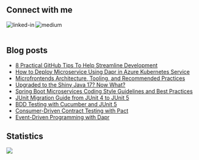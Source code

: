 
## Connect with me
[<img align="left" alt="linked-in" src="https://img.shields.io/badge/linkedin-%230077B5.svg?&style=for-the-badge&logo=linkedin&logoColor=white" />](https://www.linkedin.com/in/wenqi-glantz-b5448a5a/)
[<img align="left" alt="medium" src="https://img.shields.io/badge/medium-%2312100E.svg?&style=for-the-badge&logo=medium&logoColor=white" />](https://medium.com/@wenqiglantz)
<br>
<br>
## Blog posts
<!-- BLOG-POST-LIST:START -->
- [8 Practical GitHub Tips To Help Streamline Development](https://betterprogramming.pub/8-practical-github-tips-to-help-streamline-development-bf394079d554?source=rss-ce7cd5b8b74a------2)
- [How to Deploy Microservice Using Dapr in Azure Kubernetes Service](https://betterprogramming.pub/how-to-deploy-microservice-using-dapr-in-azure-kubernetes-service-da75319dd0ea?source=rss-ce7cd5b8b74a------2)
- [Microfrontends Architecture, Tooling, and Recommended Practices](https://medium.com/javarevisited/microfrontends-architecture-tooling-and-recommended-practices-821fd987b344?source=rss-ce7cd5b8b74a------2)
- [Upgraded to the Shiny Java 17? Now What?](https://medium.com/javarevisited/upgraded-to-the-shiny-java-17-now-what-a4cc5b7f1d9b?source=rss-ce7cd5b8b74a------2)
- [Spring Boot Microservices Coding Style Guidelines and Best Practices](https://medium.com/codex/spring-boot-microservices-coding-style-guidelines-and-best-practices-1dec229161c8?source=rss-ce7cd5b8b74a------2)
- [JUnit Migration Guide from JUnit 4 to JUnit 5](https://medium.com/@wenqiglantz/junit-migration-guide-from-junit-4-to-junit-5-95b5700431a6?source=rss-ce7cd5b8b74a------2)
- [BDD Testing with Cucumber and JUnit 5](https://medium.com/codex/bdd-testing-with-cucumber-junit-5-fb5a1c4354f9?source=rss-ce7cd5b8b74a------2)
- [Consumer-Driven Contract Testing with Pact](https://medium.com/codex/consumer-driven-contract-testing-with-pact-f8a28a8a7c3c?source=rss-ce7cd5b8b74a------2)
- [Event-Driven Programming with Dapr](https://medium.com/codex/event-driven-programming-with-dapr-db96ac855a2d?source=rss-ce7cd5b8b74a------2)
<!-- BLOG-POST-LIST:END -->

## Statistics
<img src="https://github-readme-stats.vercel.app/api?username=wenqiglantz&theme=light">
